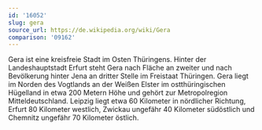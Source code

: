 ```yaml
---
id: '16052'
slug: gera
source_url: https://de.wikipedia.org/wiki/Gera
comparison: '09162'
---
```


Gera ist eine kreisfreie Stadt im Osten Thüringens. Hinter der Landeshauptstadt Erfurt steht Gera nach Fläche an zweiter und nach Bevölkerung hinter Jena an dritter Stelle im Freistaat Thüringen. Gera liegt im Norden des Vogtlands an der Weißen Elster im ostthüringischen Hügelland in etwa 200 Metern Höhe und gehört zur Metropolregion Mitteldeutschland. Leipzig liegt etwa 60 Kilometer in nördlicher Richtung, Erfurt 80 Kilometer westlich, Zwickau ungefähr 40 Kilometer südöstlich und Chemnitz ungefähr 70 Kilometer östlich.
